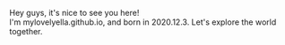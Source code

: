 Hey guys, it's nice to see you here!  
I'm mylovelyella.github.io, and born in 2020.12.3. 
Let's explore the world together.
